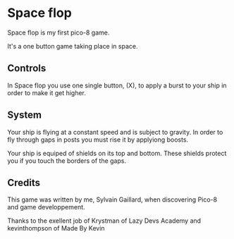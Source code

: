 # Space flop

Space flop is my first pico-8 game.

It's a one button game taking place in space.

## Controls

In Space flop you use one single button, (X), to apply a burst to your ship in order to make it get higher.

## System

Your ship is flying at a constant speed and is subject to gravity.
In order to fly through gaps in posts you must rise it by applyiong boosts.

Your ship is equiped of shields on its top and bottom.
These shields protect you if you touch the borders of the gaps.

## Credits

This game was written by me, Sylvain Gaillard, when discovering Pico-8 and game developpement.

Thanks to the exellent job of Krystman of Lazy Devs Academy and kevinthompson of Made By Kevin
